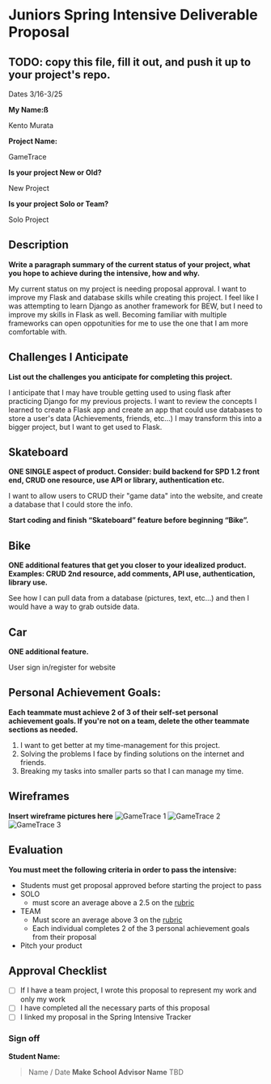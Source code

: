 # Juniors Spring Intensive Deliverable Proposal

## TODO: copy this file, fill it out, and push it up to your project's repo.

Dates 3/16-3/25

**My Name:ß** 

Kento Murata

**Project Name:**

GameTrace


**Is your project New or Old?**

New Project


**Is your project Solo or Team?**

Solo Project

## Description

**Write a paragraph summary of the current status of your project, what you hope to achieve during the intensive, how and why.**

My current status on my project is needing proposal approval. I want to improve my Flask and database skills while creating this project. I feel like I was attempting to learn Django as another framework for BEW, but I need to improve my skills in Flask as well. Becoming familiar with multiple frameworks can open oppotunities for me to use the one that I am more comfortable with.

## Challenges I Anticipate

**List out the challenges you anticipate for completing this project.**

I anticipate that I may have trouble getting used to using flask after practicing Django for my previous projects. I want to review the concepts I learned to create a Flask app and create an app that could use databases to store a user's data (Achievements, friends, etc...) I may transform this into a bigger project, but I want to get used to Flask.

## Skateboard

**ONE SINGLE aspect of product. Consider: build backend for SPD 1.2 front end, CRUD one resource, use API or library, authentication etc.**

 I want to allow users to CRUD their "game data" into the website, and create a database that I could store the info.

**Start coding and finish “Skateboard” feature before beginning “Bike”.** 

## Bike
**ONE additional features that get you closer to your idealized product. Examples: CRUD 2nd resource, add comments, API use, authentication, library use.**

See how I can pull data from a database (pictures, text, etc...) and then I would have a way to grab outside data.

## Car
**ONE additional feature.**

User sign in/register for website


## Personal Achievement Goals:

**Each teammate must achieve 2 of 3 of their self-set personal achievement goals. If you're not on a team, delete the other teammate sections as needed.** 

1. I want to get better at my time-management for this project.
2. Solving the problems I face by finding solutions on the internet and friends.
3. Breaking my tasks into smaller parts so that I can manage my time.


## Wireframes

**Insert wireframe pictures here**
![GameTrace 1](static/GameTracewireframe1.jpg)
![GameTrace 2](static/GameTracewireframe2.jpg)
![GameTrace 3](static/GameTracewireframe3.jpg)


## Evaluation

**You must meet the following criteria in order to pass the intensive:**

- Students must get proposal approved before starting the project to pass
- SOLO 
    - must score an average above a 2.5 on the [rubric]
- TEAM 
    - Must score an average above 3 on the [rubric]
    - Each individual completes 2 of the 3 personal achievement goals from their proposal
- Pitch your product

[rubric]:https://docs.google.com/document/d/1IOQDmohLBEBT-hyr-2vgw1mbZUNsq3fHxVfH0oRmVt0/edit


## Approval Checklist
- [ ] If I have a team project, I wrote this proposal to represent my work and only my work
- [ ] I have completed all the necessary parts of this proposal
- [ ] I linked my proposal in the Spring Intensive Tracker

### Sign off

**Student Name:**                
> Name / Date
**Make School Advisor Name**
> TBD